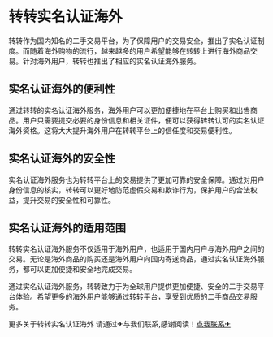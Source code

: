 # 转转实名认证海外

转转作为国内知名的二手交易平台，为了保障用户的交易安全，推出了实名认证制度。而随着海外购物的流行，越来越多的用户希望能够在转转上进行海外商品交易。针对海外用户，转转也推出了相应的实名认证海外服务。

## 实名认证海外的便利性

通过转转的实名认证海外服务，海外用户可以更加便捷地在平台上购买和出售商品。用户只需要提交必要的身份信息和相关证件，便可以获得转转认可的实名认证海外资格。这将大大提升海外用户在转转平台上的信任度和交易便利性。

## 实名认证海外的安全性

实名认证海外服务也为转转平台上的交易提供了更加可靠的安全保障。通过对用户身份信息的核实，转转可以更好地防范虚假交易和欺诈行为，保护用户的合法权益，提升交易的安全性和可靠性。

## 实名认证海外的适用范围

转转实名认证海外服务不仅适用于海外用户，也适用于国内用户与海外用户之间的交易。无论是海外商品的购买还是海外用户向国内寄送商品，通过实名认证海外服务，都可以更加便捷和安全地完成交易。

通过实名认证海外服务，转转致力于为全球用户提供更加便捷、安全的二手交易平台体验。希望更多的海外用户能够通过转转平台，享受到优质的二手商品交易服务。

更多关于转转实名认证海外 请通过✈与我们联系,感谢阅读！[点我联系✈](https://docs.G208.com)